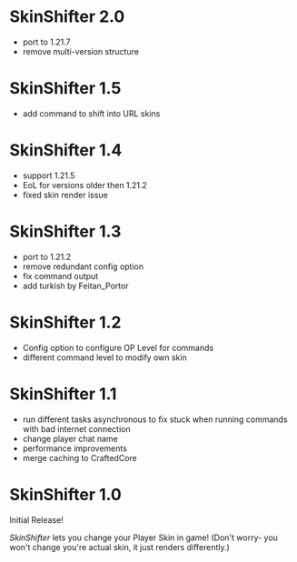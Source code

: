 SkinShifter 2.0
================

- port to 1.21.7
- remove multi-version structure

SkinShifter 1.5
================

- add command to shift into URL skins

SkinShifter 1.4
================

- support 1.21.5
- EoL for versions older then 1.21.2
- fixed skin render issue

SkinShifter 1.3
================

- port to 1.21.2
- remove redundant config option
- fix command output
- add turkish by Feitan_Portor

SkinShifter 1.2
================

- Config option to configure OP Level for commands
- different command level to modify own skin

SkinShifter 1.1
================

- run different tasks asynchronous to fix stuck when running commands with bad internet connection
- change player chat name
- performance improvements
- merge caching to CraftedCore

SkinShifter 1.0
================

Initial Release!

*SkinShifter* lets you change your Player Skin in game!
(Don't worry- you won't change you're actual skin, it just renders differently.)